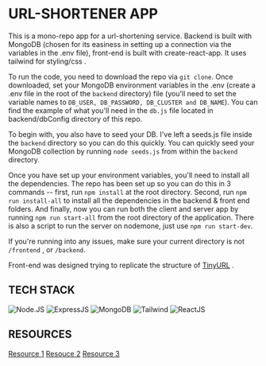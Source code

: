 # URL-SHORTENER APP
This is a mono-repo app for a url-shortening service. Backend is built with MongoDB (chosen for its easiness in setting up a connection via the variables in the .env file), front-end is built with create-react-app. It uses tailwind for styling/css .

To run the code, you need to download the repo via ```git clone```. Once downloaded, set your MongoDB environment variables in the .env (create a .env file in the root of the ```backend``` directory) file (you'll need to set the variable names to ```DB_USER, DB_PASSWORD, DB_CLUSTER and DB_NAME```). You can find the example of what you'll need in the ```db.js``` file located in backend/dbConfig directory of this repo.

To begin with, you also have to seed your DB. I've left a seeds.js file inside the ```backend``` directory so you can do this quickly. You can quickly seed your MongoDB collection by running ```node seeds.js``` from within the ```backend``` directory.

Once you have set up your environment variables, you'll need to install all the dependencies. The repo has been set up so you can do this in 3 commands -- first, run ```npm install``` at the root directory. Second, run ```npm run install-all``` to install all the dependencies in the backend & front end folders. And finally, now you can run both the client and server app by running ```npm run start-all``` from the root directory of the application. There is also a script to run the server on nodemone, just use ```npm run start-dev```. 

If you're running into any issues, make sure your current directory is not ```/frontend``` , or ```/backend```.

Front-end was designed trying to replicate the structure of [TinyURL](https://tinyurl.com/app) .
## TECH STACK
![Node.JS](https://img.shields.io/badge/-Node.js-black?style=round-square&logo=node.js&logoColor=green) ![ExpressJS](https://img.shields.io/badge/-Express-black?style=round-square&logo=express&logoColor=white) ![MongoDB](https://img.shields.io/badge/-MongoDB-black?style=round-square&logo=mongodb&logoColor=green) ![Tailwind](https://img.shields.io/badge/-Tailwind-black?style=round-square&logo=tailwindcss&logoColor=blue) ![ReactJS](https://img.shields.io/badge/-ReactJs-000000?logo=react) 

## RESOURCES
[Resource 1](https://stackoverflow.com/questions/105034/how-to-create-a-guid-uuid )
[Resouce 2](https://www.tutorialspoint.com/writing-a-custom-url-shortener-function-in-javascript)
[Resource 3](https://tinyurl.com/app)